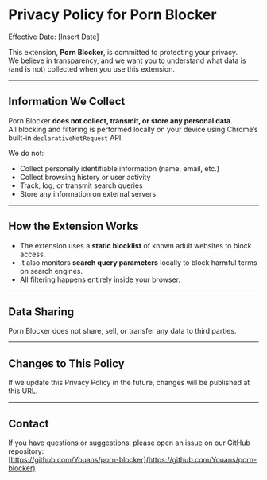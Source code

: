# Privacy Policy for Porn Blocker

Effective Date: [Insert Date]

This extension, **Porn Blocker**, is committed to protecting your privacy.  
We believe in transparency, and we want you to understand what data is (and is not) collected when you use this extension.

---

## Information We Collect
Porn Blocker **does not collect, transmit, or store any personal data**.  
All blocking and filtering is performed locally on your device using Chrome’s built-in `declarativeNetRequest` API.

We do not:
- Collect personally identifiable information (name, email, etc.)
- Collect browsing history or user activity
- Track, log, or transmit search queries
- Store any information on external servers

---

## How the Extension Works
- The extension uses a **static blocklist** of known adult websites to block access.  
- It also monitors **search query parameters** locally to block harmful terms on search engines.  
- All filtering happens entirely inside your browser.  

---

## Data Sharing
Porn Blocker does not share, sell, or transfer any data to third parties.  

---

## Changes to This Policy
If we update this Privacy Policy in the future, changes will be published at this URL.  

---

## Contact
If you have questions or suggestions, please open an issue on our GitHub repository:  
[https://github.com/Youans/porn-blocker](https://github.com/Youans/porn-blocker)
